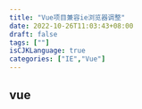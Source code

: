 ```yaml
---
title: "Vue项目兼容ie浏览器调整"
date: 2022-10-26T11:03:43+08:00
draft: false
tags: [""]
isCJKLanguage: true
categories: ["IE","Vue"]
---
```


## vue 
